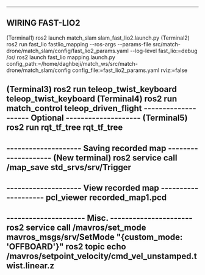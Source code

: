 -------------------------
WIRING FAST-LIO2
-------------------------

(Terminal1) ros2 launch match_slam slam_fast_lio2.launch.py
(Terminal2) ros2 run fast_lio fastlio_mapping --ros-args --params-file src/match-		    drone/match_slam/config/fast_lio2_params.yaml --log-level fast_lio:=debug
/or/
ros2 launch fast_lio mapping.launch.py config_path:=/home/daghbeji/match_ws/src/match-drone/match_slam/config config_file:=fast_lio2_params.yaml rviz:=false


(Terminal3) ros2 run teleop_twist_keyboard teleop_twist_keyboard
(Terminal4) ros2 run match_control teleop_driven_flight
-------------------- Optional --------------------
(Terminal5) ros2 run rqt_tf_tree rqt_tf_tree
--------------------------------------------------

-------------------- Saving recorded map --------------------
(New terminal) ros2 service call /map_save std_srvs/srv/Trigger
--------------------------------------------------

-------------------- View recorded map --------------------
pcl_viewer recorded_map1.pcd
--------------------------------------------------

--------------------- Misc. ----------------------
ros2 service call /mavros/set_mode mavros_msgs/srv/SetMode "{custom_mode: 'OFFBOARD'}"
ros2 topic echo /mavros/setpoint_velocity/cmd_vel_unstamped.twist.linear.z
--------------------------------------------------